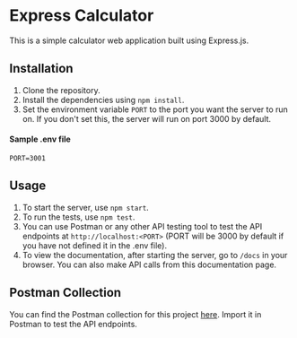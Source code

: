 # Express Calculator

This is a simple calculator web application built using Express.js.

## Installation

1. Clone the repository.
2. Install the dependencies using `npm install`.
3. Set the environment variable `PORT` to the port you want the server to run on. If you don't set this, the server will run on port 3000 by default.

#### Sample .env file
```
PORT=3001
```

## Usage

1. To start the server, use `npm start`.
2. To run the tests, use `npm test`.
3. You can use Postman or any other API testing tool to test the API endpoints at `http://localhost:<PORT>` (PORT will be 3000 by default if you have not defined it in the .env file).
4. To view the documentation, after starting the server, go to `/docs` in your browser. You can also make API calls from this documentation page.

## Postman Collection

You can find the Postman collection for this project [here](https://api.postman.com/collections/10269009-b0e92860-4b52-419b-80fc-1def42d687c8?access_key=PMAT-01HNQY72SE2RY0B5NNQR8RXSSM). Import it in Postman to test the API endpoints.

